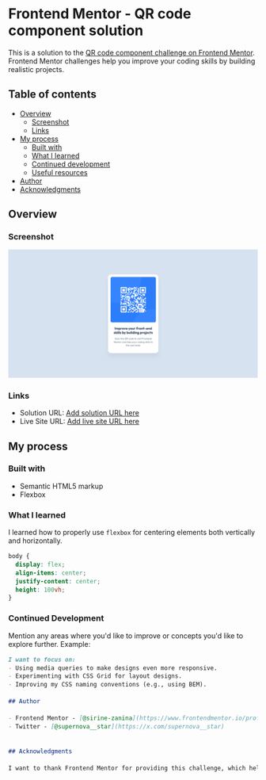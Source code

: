 # Frontend Mentor - QR code component solution

This is a solution to the [QR code component challenge on Frontend Mentor](https://www.frontendmentor.io/challenges/qr-code-component-iux_sIO_H). Frontend Mentor challenges help you improve your coding skills by building realistic projects. 

## Table of contents

- [Overview](#overview)
  - [Screenshot](#screenshot)
  - [Links](#links)
- [My process](#my-process)
  - [Built with](#built-with)
  - [What I learned](#what-i-learned)
  - [Continued development](#continued-development)
  - [Useful resources](#useful-resources)
- [Author](#author)
- [Acknowledgments](#acknowledgments)

## Overview

### Screenshot

![](./images/img-solution.png)

### Links

- Solution URL: [Add solution URL here](https://github.com/sirine-zanina/qr-code-component/tree/main)
- Live Site URL: [Add live site URL here](https://sirine-zanina.github.io/qr-code-component/)

## My process

### Built with

- Semantic HTML5 markup
- Flexbox


### What I learned

I learned how to properly use `flexbox` for centering elements both vertically and horizontally.

```css
body {
  display: flex;
  align-items: center;
  justify-content: center;
  height: 100vh;
}
```

### Continued Development

Mention any areas where you'd like to improve or concepts you'd like to explore further. Example:

```markdown
I want to focus on:
- Using media queries to make designs even more responsive.
- Experimenting with CSS Grid for layout designs.
- Improving my CSS naming conventions (e.g., using BEM).

## Author

- Frontend Mentor - [@sirine-zanina](https://www.frontendmentor.io/profile/sirine-zanina)
- Twitter - [@supernova__star](https://x.com/supernova__star)


## Acknowledgments

I want to thank Frontend Mentor for providing this challenge, which helped me improve my CSS Flexbox skills.  
